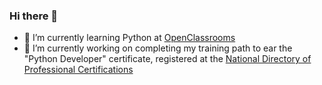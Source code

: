 ### Hi there 👋

- 🌱 I’m currently learning Python at [OpenClassrooms](https://openclassrooms.com/)
- 🔭 I’m currently working on completing my training path to ear the "Python Developer" certificate, registered at the [National Directory of Professional Certifications](https://www.francecompetences.fr/recherche/rncp/35976/)
<!--
**aschickhoff/aschickhoff** is a ✨ _special_ ✨ repository because its `README.md` (this file) appears on your GitHub profile.

Here are some ideas to get you started:

- 🔭 I’m currently working on ...
- 🌱 I’m currently learning ...
- 👯 I’m looking to collaborate on ...
- 🤔 I’m looking for help with ...
- 💬 Ask me about ...
- 📫 How to reach me: ...
- 😄 Pronouns: ...
- ⚡ Fun fact: ...
-->
